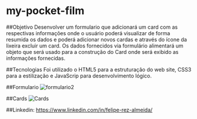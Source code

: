 ﻿# my-pocket-film

##Objetivo
Desenvolver um formulario que adicionará um card com as respectivas informações onde o usuário poderá visualizar de forma resumida os dados e poderá adicionar novos cardas e através do ícone da lixeira excluir um card.
Os dados fornecidos via formulário alimentará um objeto que será usado para a construção do Card onde será exibido as informações fornecidas.

##Tecnologias
Foi utilizado o HTML5 para a estruturação do web site, CSS3 para a estilização e JavaScrip para desenvolvimento lógico.

##Formulario
![formulario2](https://user-images.githubusercontent.com/99513670/194970233-88a469f7-3c53-45a4-ba14-02a408b35832.PNG)

##Cards
![Cards](https://user-images.githubusercontent.com/99513670/194970250-e5e02c43-5829-467b-b058-473a38c3c0d7.PNG)

##Linkedin: 
https://www.linkedin.com/in/felipe-rez-almeida/
